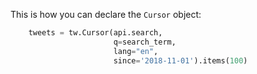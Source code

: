 This is how you can declare the `Cursor` object:

```python
    tweets = tw.Cursor(api.search,
                       q=search_term,
                       lang="en",
                       since='2018-11-01').items(100)
```

#### 